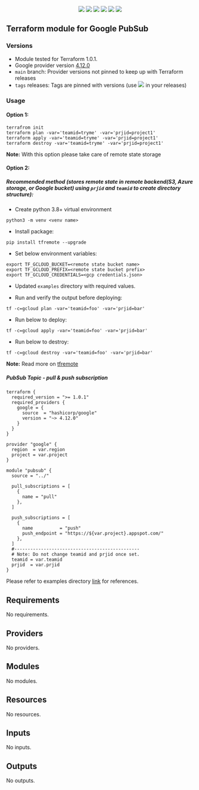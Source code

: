<p align="center">
    <a href="https://github.com/tomarv2/terraform-google-pubsub/actions/workflows/pre-commit.yml" alt="Pre Commit">
        <img src="https://github.com/tomarv2/terraform-google-pubsub/actions/workflows/pre-commit.yml/badge.svg?branch=main" /></a>
    <a href="https://www.apache.org/licenses/LICENSE-2.0" alt="license">
        <img src="https://img.shields.io/github/license/tomarv2/terraform-google-pubsub" /></a>
    <a href="https://github.com/tomarv2/terraform-google-pubsub/tags" alt="GitHub tag">
        <img src="https://img.shields.io/github/v/tag/tomarv2/terraform-google-pubsub" /></a>
    <a href="https://github.com/tomarv2/terraform-google-pubsub/pulse" alt="Activity">
        <img src="https://img.shields.io/github/commit-activity/m/tomarv2/terraform-google-pubsub" /></a>
    <a href="https://stackoverflow.com/users/6679867/tomarv2" alt="Stack Exchange reputation">
        <img src="https://img.shields.io/stackexchange/stackoverflow/r/6679867"></a>
    <a href="https://twitter.com/intent/follow?screen_name=varuntomar2019" alt="follow on Twitter">
        <img src="https://img.shields.io/twitter/follow/varuntomar2019?style=social&logo=twitter"></a>
</p>

## Terraform module for Google PubSub

### Versions

- Module tested for Terraform 1.0.1.
- Google provider version [4.12.0](https://registry.terraform.io/providers/hashicorp/google/latest)
- `main` branch: Provider versions not pinned to keep up with Terraform releases
- `tags` releases: Tags are pinned with versions (use <a href="https://github.com/tomarv2/terraform-google-pubsub/tags" alt="GitHub tag">
        <img src="https://img.shields.io/github/v/tag/tomarv2/terraform-google-pubsub" /></a> in your releases)

### Usage

#### Option 1:

```
terrafrom init
terraform plan -var='teamid=tryme' -var='prjid=project1'
terraform apply -var='teamid=tryme' -var='prjid=project1'
terraform destroy -var='teamid=tryme' -var='prjid=project1'
```
**Note:** With this option please take care of remote state storage

#### Option 2:

##### Recommended method (stores remote state in remote backend(S3,  Azure storage, or Google bucket) using `prjid` and `teamid` to create directory structure):

- Create python 3.8+ virtual environment
```
python3 -m venv <venv name>
```

- Install package:
```
pip install tfremote --upgrade
```

- Set below environment variables:
```
export TF_GCLOUD_BUCKET=<remote state bucket name>
export TF_GCLOUD_PREFIX=<remote state bucket prefix>
export TF_GCLOUD_CREDENTIALS=<gcp credentials.json>
```

- Updated `examples` directory with required values.

- Run and verify the output before deploying:
```
tf -c=gcloud plan -var='teamid=foo' -var='prjid=bar'
```

- Run below to deploy:
```
tf -c=gcloud apply -var='teamid=foo' -var='prjid=bar'
```

- Run below to destroy:
```
tf -c=gcloud destroy -var='teamid=foo' -var='prjid=bar'
```

**Note:** Read more on [tfremote](https://github.com/tomarv2/tfremote)
##### PubSub Topic - pull & push subscription
```
terraform {
  required_version = ">= 1.0.1"
  required_providers {
    google = {
      source  = "hashicorp/google"
      version = "~> 4.12.0"
    }
  }
}

provider "google" {
  region  = var.region
  project = var.project
}

module "pubsub" {
  source = "../"

  pull_subscriptions = [
    {
      name = "pull"
    },
  ]

  push_subscriptions = [
    {
      name          = "push"
      push_endpoint = "https://${var.project}.appspot.com/"
    },
  ]
  #-----------------------------------------------
  # Note: Do not change teamid and prjid once set.
  teamid = var.teamid
  prjid  = var.prjid
}
```

Please refer to examples directory [link](examples) for references.

<!-- BEGIN_TF_DOCS -->
## Requirements

No requirements.

## Providers

No providers.

## Modules

No modules.

## Resources

No resources.

## Inputs

No inputs.

## Outputs

No outputs.
<!-- END_TF_DOCS -->
